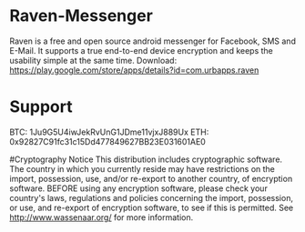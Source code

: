 # Raven-Messenger
Raven is a free and open source android messenger for Facebook, SMS and E-Mail. It supports a true end-to-end device encryption and keeps the usability simple at the same time. 
Download: https://play.google.com/store/apps/details?id=com.urbapps.raven

# Support
BTC: 1Ju9G5U4iwJekRvUnG1JDme11vjxJ889Ux
ETH: 0x92827C91fc31c15Dd477849627BB23E031601AE0

#Cryptography Notice
This distribution includes cryptographic software. The country in which you currently reside may have restrictions on the import, possession, use, and/or re-export to another country, of encryption software. BEFORE using any encryption software, please check your country's laws, regulations and policies concerning the import, possession, or use, and re-export of encryption software, to see if this is permitted. See http://www.wassenaar.org/ for more information.

